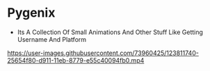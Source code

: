 # Pygenix
-  Its A Collection Of Small Animations And Other Stuff Like Getting Username And Platform


https://user-images.githubusercontent.com/73960425/123811740-25654f80-d911-11eb-8779-e55c40094fb0.mp4
